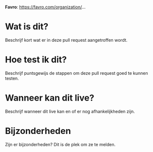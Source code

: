 **Favro**: https://favro.com/organization/...

# Wat is dit?
Beschrijf kort wat er in deze pull request aangetroffen wordt.

# Hoe test ik dit?
Beschrijf puntsgewijs de stappen om deze pull request goed te kunnen testen.

# Wanneer kan dit live?
Beschrijf wanneer dit live kan en of er nog afhankelijkheden zijn.

# Bijzonderheden
Zijn er bijzonderheden? Dit is de plek om ze te melden. 

